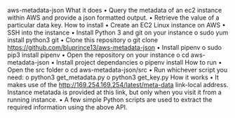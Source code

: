 aws-metadata-json
What it does
•	Query the metadata of an ec2 instance within AWS and provide a json formatted output.
•	Retrieve the value of a particular data key.
How to install
•	Create an EC2 Linux instance on AWS
•	SSH into the instance
•	Install Python 3 and git on your instance
o	sudo yum install python3 git
•	Clone this repository
o	git clone https://github.com/bluprince13/aws-metadata-json
•	Install pipenv
o	sudo pip3 install pipenv
•	Open the repository on your instance
o	cd aws-metadata-json
•	Install project dependancies
o	pipenv install
How to run
•	Open the src folder
o	cd aws-metadata-json/src
•	Run whichever script you need:
o	python3 get_metadata.py
o	python3 get_key.py
How it works
•	It makes use of the http://169.254.169.254/latest/meta-data link-local address. Instance metatada is provided at this link, but only when you visit it from a running instance.
•	A few simple Python scripts are used to extract the required information using the above API.
